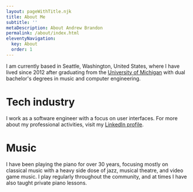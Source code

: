 ```yaml
---
layout: pageWithTitle.njk
title: About Me
subtitle: ''
metaDescription: About Andrew Brandon
permalink: /about/index.html
eleventyNavigation:
  key: About
  order: 1
---
```


I am currently based in Seattle, Washington, United States, where I have lived since 2012 after
graduating from the [University of Michigan](https://umich.edu) with dual bachelor's degrees in
music and computer engineering.

# Tech industry

I work as a software engineer with a focus on user interfaces. For more about my
professional activities, visit my [LinkedIn profile](https://linkedin.com/in/andrewbr).

# Music

I have been playing the piano for over 30 years, focusing mostly on classical music with a heavy
side dose of jazz, musical theatre, and video game music. I play regularly throughout the community,
and at times I have also taught private piano lessons.

